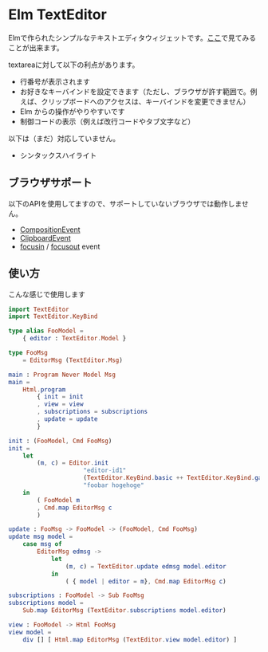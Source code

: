 # Elm TextEditor

Elmで作られたシンプルなテキストエディタウィジェットです。[ここ](https://minekoa.github.io/elm-text-editor)で見てみることが出来ます。

textareaに対して以下の利点があります。

* 行番号が表示されます
* お好きなキーバインドを設定できます（ただし、ブラウザが許す範囲で。例えば、クリップボードへのアクセスは、キーバインドを変更できません）
* Elm からの操作がやりやすいです
* 制御コードの表示（例えば改行コードやタブ文字など）

以下は（まだ）対応していません。

* シンタックスハイライト

## ブラウザサポート

以下のAPIを使用してますので、サポートしていないブラウザでは動作しません。

* [CompositionEvent](https://developer.mozilla.org/en-US/docs/Web/API/CompositionEvent)
* [ClipboardEvent](https://developer.mozilla.org/en-US/docs/Web/API/ClipboardEvent)
* [focusin](https://developer.mozilla.org/en-US/docs/Web/Events/focusin) / [focusout](https://developer.mozilla.org/en-US/docs/Web/Events/focusout) event


## 使い方

こんな感じで使用します

```Elm
import TextEditor
import TextEditor.KeyBind

type alias FooModel =
    { editor : TextEditor.Model }

type FooMsg
    = EditorMsg (TextEditor.Msg)

main : Program Never Model Msg
main =
    Html.program
        { init = init
        , view = view
        , subscriptions = subscriptions
        , update = update
        }

init : (FooModel, Cmd FooMsg)
init =
    let
        (m, c) = Editor.init 
                     "editor-id1" 
                     (TextEditor.KeyBind.basic ++ TextEditor.KeyBind.gates ++ TextEditor.KeyBind.emacsLike)
                     "foobar hogehoge"
    in
        ( FooModel m
        , Cmd.map EditorMsg c
        )

update : FooMsg -> FooModel -> (FooModel, Cmd FooMsg)
update msg model =
    case msg of
        EditorMsg edmsg ->
            let
                (m, c) = TextEditor.update edmsg model.editor
            in
                ( { model | editor = m}, Cmd.map EditorMsg c)

subscriptions : FooModel -> Sub FooMsg
subscriptions model =
    Sub.map EditorMsg (TextEditor.subscriptions model.editor)

view : FooModel -> Html FooMsg
view model =
    div [] [ Html.map EditorMsg (TextEditor.view model.editor) ]
```

